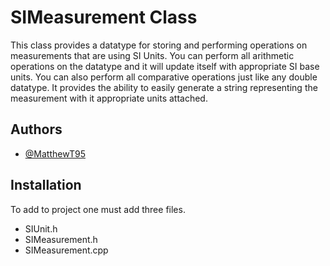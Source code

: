 # SIMeasurement Class

This class provides a datatype for storing and performing operations on measurements that are using SI Units. You can perform all arithmetic operations on the datatype and it will update itself with appropriate SI base units. You can also perform all comparative operations just like any double datatype. It provides the ability to easily generate a string representing the measurement with it appropriate units attached.  

## Authors

- [@MatthewT95](https://www.github.com/MatthewT95)

## Installation

To add to project one must add three files.

- SIUnit.h
- SIMeasurement.h
- SIMeasurement.cpp